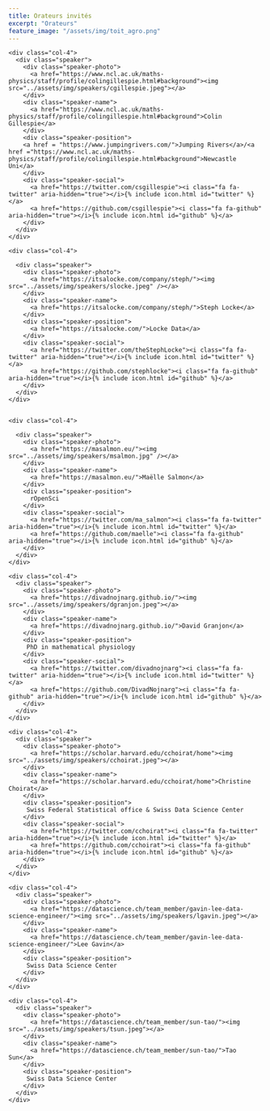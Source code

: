 ```yaml
---
title: Orateurs invités
excerpt: "Orateurs"
feature_image: "/assets/img/toit_agro.png"
---
```


  <div class="row">

    <div class="col-4">
      <div class="speaker">
        <div class="speaker-photo">
          <a href="https://www.ncl.ac.uk/maths-physics/staff/profile/colingillespie.html#background"><img src="../assets/img/speakers/cgillespie.jpeg"></a>
        </div>
        <div class="speaker-name">
          <a href="https://www.ncl.ac.uk/maths-physics/staff/profile/colingillespie.html#background">Colin Gillespie</a>
        </div>
        <div class="speaker-position">
        <a href = "https://www.jumpingrivers.com/">Jumping Rivers</a>/<a href ="https://www.ncl.ac.uk/maths-physics/staff/profile/colingillespie.html#background">Newcastle Uni</a>
        </div>
        <div class="speaker-social">
          <a href="https://twitter.com/csgillespie"><i class="fa fa-twitter" aria-hidden="true"></i>{% include icon.html id="twitter" %}</a>
          <a href="https://github.com/csgillespie"><i class="fa fa-github" aria-hidden="true"></i>{% include icon.html id="github" %}</a>
        </div>
      </div>
    </div>

    <div class="col-4">

      <div class="speaker">
        <div class="speaker-photo">
          <a href="https://itsalocke.com/company/steph/"><img src="../assets/img/speakers/slocke.jpeg" /></a>
        </div>
        <div class="speaker-name">
          <a href="https://itsalocke.com/company/steph/">Steph Locke</a>
        </div>
        <div class="speaker-position">
          <a href="https://itsalocke.com/">Locke Data</a>
        </div>
        <div class="speaker-social">
          <a href="https://twitter.com/theStephLocke"><i class="fa fa-twitter" aria-hidden="true"></i>{% include icon.html id="twitter" %}</a>
          <a href="https://github.com/stephlocke"><i class="fa fa-github" aria-hidden="true"></i>{% include icon.html id="github" %}</a>
        </div>
      </div>
    </div>


    <div class="col-4">

      <div class="speaker">
        <div class="speaker-photo">
          <a href="https://masalmon.eu/"><img src="../assets/img/speakers/msalmon.jpg" /></a>
        </div>
        <div class="speaker-name">
          <a href="https://masalmon.eu/">Maëlle Salmon</a>
        </div>
        <div class="speaker-position">
          rOpenSci
        </div>
        <div class="speaker-social">
          <a href="https://twitter.com/ma_salmon"><i class="fa fa-twitter" aria-hidden="true"></i>{% include icon.html id="twitter" %}</a>
          <a href="https://github.com/maelle"><i class="fa fa-github" aria-hidden="true"></i>{% include icon.html id="github" %}</a>
        </div>
      </div>
    </div>


</div>

<div class="row">
    
    <div class="col-4">
      <div class="speaker">
        <div class="speaker-photo">
          <a href="https://divadnojnarg.github.io/"><img src="../assets/img/speakers/dgranjon.jpeg"></a>
        </div>
        <div class="speaker-name">
          <a href="https://divadnojnarg.github.io/">David Granjon</a>
        </div>
        <div class="speaker-position">
         PhD in mathematical physiology
        </div>
        <div class="speaker-social">
          <a href="https://twitter.com/divadnojnarg"><i class="fa fa-twitter" aria-hidden="true"></i>{% include icon.html id="twitter" %}</a>
          <a href="https://github.com/DivadNojnarg"><i class="fa fa-github" aria-hidden="true"></i>{% include icon.html id="github" %}</a>
        </div>
      </div>
    </div>

    <div class="col-4">
      <div class="speaker">
        <div class="speaker-photo">
          <a href="https://scholar.harvard.edu/cchoirat/home"><img src="../assets/img/speakers/cchoirat.jpeg"></a>
        </div>
        <div class="speaker-name">
          <a href="https://scholar.harvard.edu/cchoirat/home">Christine Choirat</a>
        </div>
        <div class="speaker-position">
         Swiss Federal Statistical office & Swiss Data Science Center
        </div>
        <div class="speaker-social">
          <a href="https://twitter.com/cchoirat"><i class="fa fa-twitter" aria-hidden="true"></i>{% include icon.html id="twitter" %}</a>
          <a href="https://github.com/cchoirat"><i class="fa fa-github" aria-hidden="true"></i>{% include icon.html id="github" %}</a>
        </div>
      </div>
    </div>

    <div class="col-4">
      <div class="speaker">
        <div class="speaker-photo">
          <a href="https://datascience.ch/team_member/gavin-lee-data-science-engineer/"><img src="../assets/img/speakers/lgavin.jpeg"></a>
        </div>
        <div class="speaker-name">
          <a href="https://datascience.ch/team_member/gavin-lee-data-science-engineer/">Lee Gavin</a>
        </div>
        <div class="speaker-position">
         Swiss Data Science Center
        </div>
      </div>
    </div>

    <div class="col-4">
      <div class="speaker">
        <div class="speaker-photo">
          <a href="https://datascience.ch/team_member/sun-tao/"><img src="../assets/img/speakers/tsun.jpeg"></a>
        </div>
        <div class="speaker-name">
          <a href="https://datascience.ch/team_member/sun-tao/">Tao Sun</a>
        </div>
        <div class="speaker-position">
         Swiss Data Science Center
        </div>
      </div>
    </div>

</div>

